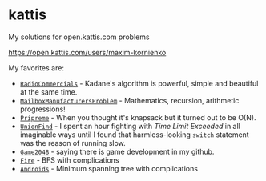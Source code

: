 # kattis
My solutions for open.kattis.com problems

https://open.kattis.com/users/maxim-kornienko

My favorites are:
* [`RadioCommercials`](kattis-java/src/main/java/RadioCommercials.java) - Kadane's algorithm is powerful, simple and beautiful at the same time.
* [`MailboxManufacturersProblem`](kattis-java/src/main/java/MailboxManufacturersProblem.java) - Mathematics, recursion, arithmetic progressions!
* [`Pripreme`](kattis-java/src/main/java/Pripreme.java) - When you thought it's knapsack but it turned out to be O(N).
* [`UnionFind`](kattis-java/src/main/java/UnionFind.java) - I spent an hour fighting with _Time Limit Exceeded_ in all imaginable ways until I found that harmless-looking `switch` statement was the reason of running slow.
* [`Game2048`](kattis-java/src/main/java/Game2048.java) - saying there is game development in my github. 
* [`Fire`](kattis-java/src/main/java/Fire.java) - BFS with complications
* [`Androids`](kattis-java/src/main/java/Androids.java) - Minimum spanning tree with complications
